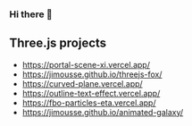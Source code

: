 ### Hi there 👋

## Three.js projects
- https://portal-scene-xi.vercel.app/
- https://jimousse.github.io/threejs-fox/
- https://curved-plane.vercel.app/
- https://outline-text-effect.vercel.app/
- https://fbo-particles-eta.vercel.app/
- https://jimousse.github.io/animated-galaxy/

<!--
**jimousse/jimousse** is a ✨ _special_ ✨ repository because its `README.md` (this file) appears on your GitHub profile.

Here are some ideas to get you started:

- 🔭 I’m currently working on ...
- 🌱 I’m currently learning ...
- 👯 I’m looking to collaborate on ...
- 🤔 I’m looking for help with ...
- 💬 Ask me about ...
- 📫 How to reach me: ...
- 😄 Pronouns: ...
- ⚡ Fun fact: ...
-->
